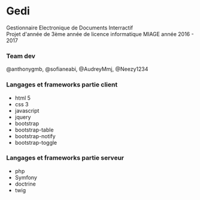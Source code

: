 # Gedi
Gestionnaire Electronique de Documents Interractif<br>
Projet d'année de 3ème année de licence informatique MIAGE année 2016 - 2017

<h3>Team dev</h3>
@anthonygmb, @sofianeabi, @AudreyMmj, @Neezy1234

<h3>Langages et frameworks partie client</h3>
<ul>
<li>html 5</li>
<li>css 3</li>
<li>javascript</li>
<li>jquery</li>
<li>bootstrap</li>
<li>bootstrap-table</li>
<li>bootstrap-notify</li>
<li>bootstrap-toggle</li>
</ul>

<h3>Langages et frameworks partie serveur</h3>
<ul>
<li>php</li>
<li>Symfony</li>
<li>doctrine</li>
<li>twig</li>
</ul>

